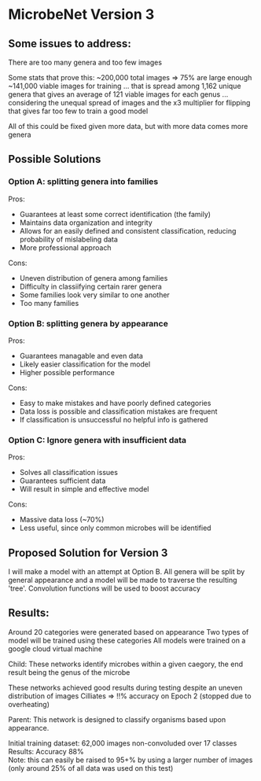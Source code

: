 # MicrobeNet Version 3

## Some issues to address:

There are too many genera and too few images

Some stats that prove this:
~200,000 total images => 75% are large enough
~141,000 viable images for training
...
that is spread among 1,162 unique genera
that gives an average of 121 viable images for each genus
...
considering the unequal spread of images and the x3 multiplier for flipping that gives
far too few to train a good model

All of this could be fixed given more data, but with more data comes more genera

## Possible Solutions

### Option A: splitting genera into families

Pros:
* Guarantees at least some correct identification (the family)
* Maintains data organization and integrity
* Allows for an easily defined and consistent classification, reducing probability of mislabeling data
* More professional approach

Cons:
* Uneven distribution of genera among families
* Difficulty in classiifying certain rarer genera
* Some families look very similar to one another
* Too many families

### Option B: splitting genera by appearance

Pros:
* Guarantees managable and even data
* Likely easier classification for the model
* Higher possible performance

Cons:
* Easy to make mistakes and have poorly defined categories
* Data loss is possible and classification mistakes are frequent
* If classification is unsuccessful no helpful info is gathered

### Option C: Ignore genera with insufficient data

Pros:
* Solves all classification issues
* Guarantees sufficient data
* Will result in simple and effective model

Cons:
* Massive data loss (~70%)
* Less useful, since only common microbes will be identified

## Proposed Solution for Version 3

I will make a model with an attempt at Option B.
All genera will be split by general appearance and a model will be made to traverse the resulting 'tree'.
Convolution functions will be used to boost accuracy



## Results:
Around 20 categories were generated based on appearance
Two types of model will be trained using these categories
All models were trained on a google cloud virtual machine

Child:
These networks identify microbes within a given caegory, the end result being the genus of the microbe

These networks achieved good results during testing despite an uneven distribution of images
Cilliates => !!% accuracy on Epoch 2 (stopped due to overheating)


Parent:
This network is designed to classify organisms based upon appearance.

Initial training dataset: 62,000 images non-convoluded over 17 classes
Results: Accuracy 88%   
Note: this can easily be raised to 95+% by using a larger number of images (only around 25% of all data was used on this test)


